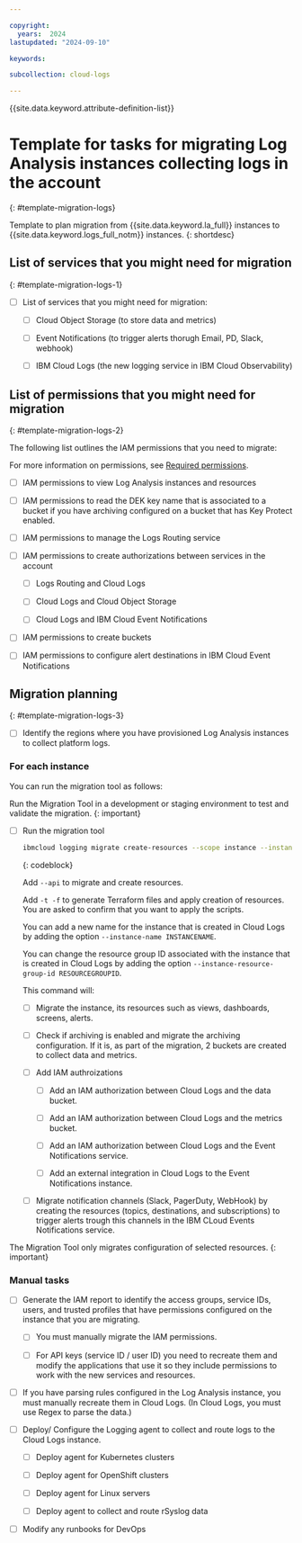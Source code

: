 ```yaml
---

copyright:
  years:  2024
lastupdated: "2024-09-10"

keywords:

subcollection: cloud-logs

---
```


{{site.data.keyword.attribute-definition-list}}

# Template for tasks for migrating Log Analysis instances collecting logs in the account
{: #template-migration-logs}

Template to plan migration from {{site.data.keyword.la_full}} instances to {{site.data.keyword.logs_full_notm}} instances.
{: shortdesc}

## List of services that you might need for migration
{: #template-migration-logs-1}

- [ ] List of services that you might need for migration:

    - [ ] Cloud Object Storage (to store data and metrics)

    - [ ] Event Notifications (to trigger alerts thorugh Email, PD, Slack, webhook)

    - [ ] IBM Cloud Logs (the new logging service in IBM Cloud Observability)

## List of permissions that you might need for migration
{: #template-migration-logs-2}

The following list outlines the IAM permissions that you need to migrate:

For more information on permissions, see [Required permissions](/docs/cloud-logs?topic=cloud-logs-migration-permissions).

- [ ] IAM permissions to view Log Analysis instances and resources

- [ ] IAM permissions to read the DEK key name that is associated to a bucket if you have archiving configured on a bucket that has Key Protect enabled.

- [ ] IAM permissions to manage the Logs Routing service

- [ ] IAM permissions to create authorizations between services in the account

    - [ ] Logs Routing and Cloud Logs

    - [ ] Cloud Logs and Cloud Object Storage

    - [ ] Cloud Logs and IBM Cloud Event Notifications

- [ ] IAM permissions to create buckets

- [ ]  IAM permissions to configure alert destinations in IBM Cloud Event Notifications



## Migration planning
{: #template-migration-logs-3}

- [ ] Identify the regions where you have provisioned Log Analysis instances to collect platform logs.

### For each instance

You can run the migration tool as follows:

Run the Migration Tool in a development or staging environment to test and validate the migration.
{: important}

- [ ] Run the migration tool

    ```sh
    ibmcloud logging migrate create-resources --scope instance --instance-crn xxx [--instance-name INSTANCENAME] [--instance-resource-group-id RESOURCEGROUPID]
    ```
    {: codeblock}

    Add `--api` to migrate and create resources.

    Add `-t -f` to generate Terraform files and apply creation of resources. You are asked to confirm that you want to apply the scripts.

    You can add a new name for the instance that is created in Cloud Logs by adding the option `--instance-name INSTANCENAME`.

    You can change the resource group ID associated with the instance that is created in Cloud Logs by adding the option `--instance-resource-group-id RESOURCEGROUPID`.

    This command will:

    - [ ] Migrate the instance, its resources such as views, dashboards, screens, alerts.

    - [ ] Check if archiving is enabled and migrate the archiving configuration. If it is, as part of the migration, 2 buckets are created to collect data and metrics.

    - [ ] Add IAM authroizations

        - [ ] Add an IAM authorization between Cloud Logs and the data bucket.

        - [ ] Add an IAM authorization between Cloud Logs and the metrics bucket.

        - [ ] Add an IAM authorization between Cloud Logs and the Event Notifications service.

        - [ ]  Add an external integration in Cloud Logs to the Event Notifications instance.

    - [ ] Migrate notification channels (Slack, PagerDuty, WebHook) by creating the resources (topics, destinations, and subscriptions) to trigger alerts trough this channels in the IBM CLoud Events Notifications service.

The Migration Tool only migrates configuration of selected resources.
{: important}

### Manual tasks

- [ ] Generate the IAM report to identify the access groups, service IDs, users, and trusted profiles that have permissions configured on the instance that you are migrating.

    - [ ] You must manually migrate the IAM permissions.

    - [ ] For API keys (service ID / user ID) you need to recreate them and modify the applications that use it so they include permissions to work with the new services and resources.

- [ ] If you have parsing rules configured in the Log Analysis instance, you must manually recreate them in Cloud Logs. (In Cloud Logs, you must use Regex to parse the data.)

- [ ] Deploy/ Configure the Logging agent to collect and route logs to the Cloud Logs instance.

    - [ ] Deploy agent for Kubernetes clusters

    - [ ] Deploy agent for OpenShift clusters

    - [ ] Deploy agent for Linux servers

    - [ ] Deploy agent to collect and route rSyslog data

- [ ] Modify any runbooks for DevOps
